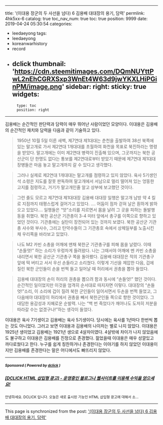 
---
title: '(이대용 장군의 두 사선을 넘다) 6 김용배 대대장의 용기, 담력'
permlink: 4hk5xx-6
catalog: true
toc_nav_num: true
toc: true
position: 9999
date: 2019-04-24 05:30:54
categories:
- leedaeyong
tags:
- leedaeyong
- koreanwarhistory
- record
- dclick
thumbnail: 'https://cdn.steemitimages.com/DQmNUYttPwL2nEhCGRXSxp3WnEt4W63d9jwYKXLHiPGinPM/image.png'
sidebar:
    right:
        sticky: true
widgets:
    -
        type: toc
        position: right
---



김용배는 순간적인 판단력과 담력이 매우 뛰어난 사람이었던 모양이다. 이대용은 김용배의 순간적인 재치와 담력을 다음과 같이 기술하고 있다. 

> 1950년 10월 5일 이른 새벽, 제7연대 제1대대는 춘천을 출발하여 38선 북쪽에 있는 말고개로 가서 제2연대 1개대대를 초월하여 화천을 목표로 북진하라는 명령을 받았다. 말고개에는 이미 제2연대 병력이 진출해 있으며, 그곳까지는 북한 공산군이 단 한명도 없다는 통보를 제2연대로부터 받았기 때문에 제7연대 제1대대 장병들은 마음 놓고 말고개까지 갈 수 있다고 생각했다. 

> 그러나 실제로 제2연대 1개대대는 말고개를 점령하고 있지 않았다. 육사 5기생인 석 소령은 지도를 잘못 판독하여 말고개에서 서남으로 멀리 떨어져 있는 엉뚱한 고지를 점령하고, 거기가 말고개인줄 알고 상부에 보고했던 것이다. 

> 그런 줄도 모르고 제7연대 제1대대장 김용배 대대장 일행은 말고개 남방 약 4 킬로 지점까지 태평스럽게 걸어가고 있었다. …. 어둠이 점차 걷혀 날은 훤하게 밝하오고 있었다…. 일행들은 “앗”소리를 지르면서 몸을 날려 그 곳을 피하는 돌발행동을 취했다. 북한 공산군 기관총이 3-4 미터 앞에서 총구를 이쪽으로 향하고 있었던 것이다. 기관총에는 실탄이 장전되어 있는 것까지 보였다. 북한 공산군 기관총 사수와 부사수, 그리고 탄약수들이 그 기관총호 속에서 상체일부를 노출시킨 채 우리쪽을 바라보고 있었다. 

> 나도 M2 카빈 소총을 어깨에 맨채 북한군 기관총구를 피해 몸을 날렸다. 이때 “손들엇!” 하는 소리가 우렁차게 들려왔다. 나는 그때서야 어깨에 멘 카빈 소총을 내리면서 북한 공산군 기관총구 쪽을 돌아봤다. 김용배 대대장은 적의 기관총구 앞에 떡 버티고 서서 우선 손들라고 소리쳤다. 이렇게 기선을 제압한 다음, 겁에 질린 북한 군인들이 손을 번쩍 들고 일어날 때 허리에서 권총을 뽑아 들었다. 

> 김용배 대대장의 손이 허리의 권총을 뽑으려 함과 동시에 “손들엇!” 했던 것이다. 순간적인 일이었지만 이것을 엄격히 순서대로 따지자면 이렇다. 대대장의 “손들엇!”소리, 이 소리에 겁이 질려 북한 군인들이 일어서면서 두손을 번쩍 들었고, 그 다음에야 대대장이 허리에서 권총을 빼서 북한군인들 쪽으로 향한 것이었다. 그 대담한 용감성과 지혜로운 순발력. 나는 “백 번 죽었다가 깨어나도 도저히 저분을 따라갈 수는 없겠구나!”하는 생각이 들었다. 

이대용은 육사 7기생이고 김용배는 육사 5기생이다. 당시에는 육사를 1년마다 한번씩 뽑는 것도 아니었다. 그러고 보면 이대용과 김용배의 나이차는 별로 나지 않았다. 이대용은 1925년 생이었고 김용배는 1921년 생으로 4살차이였다. 4살밖에 차이가 나지 않았음에도 불구하고 이대용은 김용배를 진정으로 존경했다. 젊었을때 이대용은 매우 성깔있고 까다로웠다고 한다. 누구를 쉽게 칭찬하거나 존경한다는 이야기를 하지 않았던 이대용이지만 김용배를 존경한다는 말은 어디에서도 빠뜨리지 않았다.  



---

#####  <sub> **Sponsored ( Powered by [dclick](https://www.dclick.io) )** </sub>
##### [[DCLICK HTML 삽입형 광고] - 운영중인 블로그나 웹사이트를 이용해 수익을 얻으세요!](https://api.dclick.io/v1/c?x=eyJhbGciOiJIUzI1NiIsInR5cCI6IkpXVCJ9.eyJjIjoid2lzZG9tYW5kanVzdGljZSIsInMiOiI0aGs1eHgtNiIsImEiOlsidC0xNDg2Il0sInVybCI6Imh0dHBzOi8vc3RlZW1pdC5jb20vQGRjbGljay9kY2xpY2staHRtbC0tMTU1MDU0OTE0MDQwOCIsImlhdCI6MTU1NjA5MjU3MiwiZXhwIjoxODcxNDUyNTcyfQ.OO6x4GutkBhxTzTWfKQV-8YqQ3gg1IpvYNrRX3HPFno)
<sup>안녕하세요. DCLICK 입니다. 오늘은 새로 출시된 기능인 HTML 삽입형 광고에 대해서 소...</sup>


- - -

This page is synchronized from the post: ['(이대용 장군의 두 사선을 넘다) 6 김용배 대대장의 용기, 담력'](https://steemit.com/@wisdomandjustice/4hk5xx-6)
